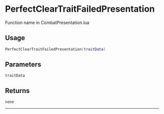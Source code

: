 # PerfectClearTraitFailedPresentation
Function name in CombatPresentation.lua
## Usage
```lua
PerfectClearTraitFailedPresentation(traitData)
```
## Parameters
`traitData`
## Returns
`none`

---